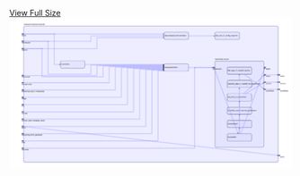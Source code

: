 [View Full Size](https://raw.githubusercontent.com/mingfang/terraform-k8s-modules/master/modules/orientdb/diagram.svg?sanitize=true)<img src="diagram.svg"/>
